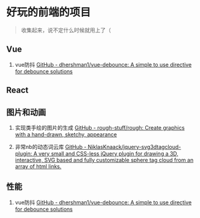 # 好玩的前端的项目

> 收集起来，说不定什么时候就用上了（

## Vue

1. vue防抖 [GitHub - dhershman1/vue-debounce: A simple to use directive for debounce solutions](https://github.com/dhershman1/vue-debounce)

## React

## 图片和动画

1. 实现类手绘的图片的生成 [GitHub - rough-stuff/rough: Create graphics with a hand-drawn, sketchy, appearance](https://github.com/rough-stuff/rough)

2. 非常nb的动态词云库 [GitHub - NiklasKnaack/jquery-svg3dtagcloud-plugin: A very small and CSS-less jQuery plugin for drawing a 3D, interactive, SVG based and fully customizable sphere tag cloud from an array of html links.](https://github.com/NiklasKnaack/jquery-svg3dtagcloud-plugin)

## 性能

1. vue防抖 [GitHub - dhershman1/vue-debounce: A simple to use directive for debounce solutions](https://github.com/dhershman1/vue-debounce)